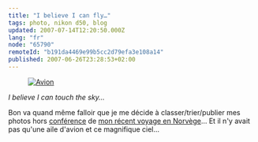```yaml
---
title: "I believe I can fly…"
tags: photo, nikon d50, blog
updated: 2007-07-14T12:20:50.000Z
lang: "fr"
node: "65790"
remoteId: "b191da4469e99b5cc2d79efa3e108a14"
published: 2007-06-26T23:28:53+02:00
---
```




<figure class="object-center"><a href="/images/avion.jpg"><img loading="lazy" src="/images/660x/avion.jpg" alt="Avion">
</a></figure>





*I believe I can touch the sky…*


Bon va quand même falloir que je me décide à classer/trier/publier mes photos hors [conférence](http://photos.pwet.fr/galeries/ez-conference-and-ez-awards-2007/) de [mon récent voyage en Norvège](/post/ez-conference-2007)… Et il n'y avait pas qu'une aile d'avion et ce magnifique ciel…

